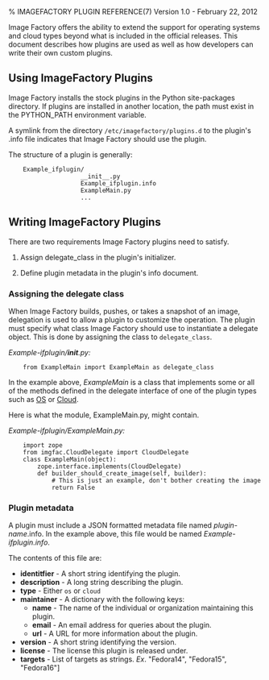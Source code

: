 % IMAGEFACTORY PLUGIN REFERENCE(7) Version 1.0 - February 22, 2012

Image Factory offers the ability to extend the support for operating systems and cloud types beyond what is included in the official releases. This document describes how plugins are used as well as how developers can write their own custom plugins.

## Using ImageFactory Plugins

Image Factory installs the stock plugins in the Python site-packages directory. If plugins are installed in another location, the path must exist in the PYTHON_PATH environment variable.

A symlink from the directory `/etc/imagefactory/plugins.d` to the plugin's .info file indicates that Image Factory should use the plugin.

The structure of a plugin is generally:

        Example_ifplugin/
                        __init__.py
                        Example_ifplugin.info
                        ExampleMain.py
                        ...

## Writing ImageFactory Plugins

There are two requirements Image Factory plugins need to satisfy.

1. Assign delegate_class in the plugin's initializer.

2. Define plugin metadata in the plugin's info document.

### Assigning the delegate class

When Image Factory builds, pushes, or takes a snapshot of an image, delegation is used to allow a plugin to customize the operation. The plugin must specify what class Image Factory should use to instantiate a delegate object. This is done by assigning the class to `delegate_class`.

*Example-ifplugin/__init__.py:*  
 
        from ExampleMain import ExampleMain as delegate_class

In the example above, _ExampleMain_ is a class that implements some or all of the methods defined in the delegate interface of one of the plugin types such as [OS](https://github.com/aeolusproject/imagefactory/blob/master/imgfac/OSDelegate.py) 
or [Cloud](https://github.com/aeolusproject/imagefactory/blob/master/imgfac/CloudDelegate.py).

Here is what the module, ExampleMain.py, might contain.

*Example-ifplugin/ExampleMain.py:*
 
        import zope
        from imgfac.CloudDelegate import CloudDelegate
        class ExampleMain(object):
            zope.interface.implements(CloudDelegate)
            def builder_should_create_image(self, builder):
                # This is just an example, don't bother creating the image
                return False

### Plugin metadata

A plugin must include a JSON formatted metadata file named _plugin-name_.info. In the example above, this file would be named *Example-ifplugin.info*.

The contents of this file are:

+ **identitfier** - A short string identifying the plugin.
+ **description** - A long string describing the plugin.
+ **type** - Either `os` or `cloud`
+ **maintainer** - A dictionary with the following keys:
    - **name** - The name of the individual or organization maintaining this plugin.
    - **email** - An email address for queries about the plugin.
    - **url** - A URL for more information about the plugin.
+ **version** - A short string identifying the version.
+ **license** - The license this plugin is released under.
+ **targets** - List of targets as strings.
    *Ex*. "Fedora14", "Fedora15", "Fedora16"]
